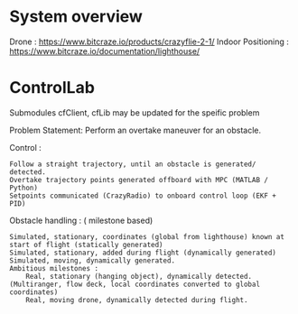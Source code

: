 # System overview
Drone : https://www.bitcraze.io/products/crazyflie-2-1/
Indoor Positioning : https://www.bitcraze.io/documentation/lighthouse/

# ControlLab
Submodules cfClient, cfLib may be updated for the speific problem

Problem Statement: Perform an overtake maneuver for an obstacle.

Control :

    Follow a straight trajectory, until an obstacle is generated/ detected.
    Overtake trajectory points generated offboard with MPC (MATLAB / Python)
    Setpoints communicated (CrazyRadio) to onboard control loop (EKF + PID) 

Obstacle handling : ( milestone based)

    Simulated, stationary, coordinates (global from lighthouse) known at start of flight (statically generated)
    Simulated, stationary, added during flight (dynamically generated)
    Simulated, moving, dynamically generated.
    Ambitious milestones :
        Real, stationary (hanging object), dynamically detected.  (Multiranger, flow deck, local coordinates converted to global coordinates)
        Real, moving drone, dynamically detected during flight.
